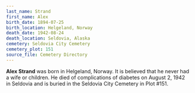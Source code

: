 ```yaml
---
last_name: Strand
first_name: Alex
birth_date: 1894-07-25
birth_location: Helgeland, Norway
death_date: 1942-08-24
death_location: Seldovia, Alaska
cemetery: Seldovia City Cemetery
cemetery_plot: 151
source_file: Cemetery Directory
---
```

**Alex Strand** was born  in Helgeland, Norway.  It is believed that he never had a wife or children. He died of complications of diabetes on August 2, 1942 in Seldovia and is buried in the Seldovia City Cemetery in Plot #151.  

